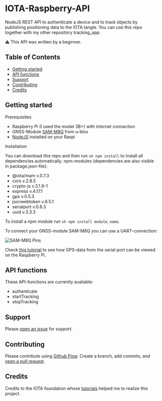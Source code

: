 # IOTA-Raspberry-API
NodeJS REST API to authenticate a device and to track objects by publishing positioning data to the IOTA tangle.
You can use this repo together with my other repository tracking_app. 

:warning: This API was written by a beginner. 

## Table of Contents

- [Getting started](#getting-started)
- [API functions](#api-functions)
- [Support](#support)
- [Contributing](#contributing)
- [Credits](#credits)

## Getting started

Prerequisites

- Raspberry Pi (I used the model 3B+) with internet connection
- GNSS-Module [SAM-M8Q](https://www.u-blox.com/en/product/sam-m8q-module) from u-blox
- [NodeJS](https://nodejs.org/en/) installed on your Raspi

Installation

You can download this repo and then run ```sh npm install``` to install all dependencies automatically. 
npm-modules (dependencies are also visible in package.json-file):
- @iota/mam v.0.7.3
- cors v.2.8.5
- crypto-js v.3.1.9-1
- express v.4.17.1
- gps v.0.5.3
- jsonwebtoken v.8.5.1
- serialport v.0.8.3
- uuid v.3.3.3

To install a npm module run ```sh npm install module_name```.

To connect your GNSS-module SAM-M8Q you can use a UART-connection:

![SAM-M8Q Pins](https://cdn.getfpv.com/media/catalog/product/cache/1/image/9df78eab33525d08d6e5fb8d27136e95/g/p/gps-sam-m8q-2-2jpg.jpg)

Check [this tutorial](https://medium.com/@DefCon_007/using-a-gps-module-neo-7m-with-raspberry-pi-3-45100bc0bb41) to see how GPS-data from the serial port can be viewed on the Raspberry Pi.

## API functions

These API-functions are currently available:

- authenticate 
- startTracking
- stopTracking

## Support

Please [open an issue](https://github.com/flooji/IOTA-Raspberry-API/issues/new) for support.

## Contributing

Please contribute using [Github Flow](https://guides.github.com/introduction/flow/). Create a branch, add commits, and [open a pull request](https://github.com/flooji/IOTA-Raspberry-API/compare/).

## Credits

Credits to the IOTA foundation whose [tutorials](https://docs.iota.org/docs/client-libraries/0.1/mam/js/create-restricted-channel) helped me to realize this project.
